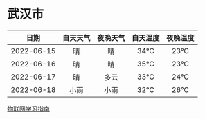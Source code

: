 # 武汉市
|日期|白天天气|夜晚天气|白天温度|夜晚温度|
|:--:|:--:|:--:|:--:|:--:|
|2022-06-15|晴|晴|34℃|23℃|
|2022-06-16|晴|晴|35℃|23℃|
|2022-06-17|晴|多云|33℃|24℃|
|2022-06-18|小雨|小雨|32℃|26℃|
 
[物联网学习指南](http://doc.lziqi.top/IoT)
